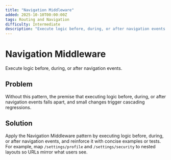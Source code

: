 ```yaml
---
title: "Navigation Middleware"
added: 2025-10-10T00:00:00Z
tags: Routing and Navigation
difficulty: Intermediate
description: "Execute logic before, during, or after navigation events."
---
```

# Navigation Middleware

Execute logic before, during, or after navigation events.

## Problem

Without this pattern, the premise that executing logic before, during, or after navigation events falls apart, and small changes trigger cascading regressions.

## Solution

Apply the Navigation Middleware pattern by executing logic before, during, or after navigation events, and reinforce it with concise examples or tests. For example, map `/settings/profile` and `/settings/security` to nested layouts so URLs mirror what users see.
